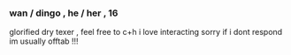 ### wan / dingo , he / her , 16

glorified dry texer , feel free to c+h i love interacting
sorry if i dont respond im usually offtab !!! 

<!--
**wanderingEccentric/wanderingEccentric** is a ✨ _special_ ✨ repository because its `README.md` (this file) appears on your GitHub profile.

